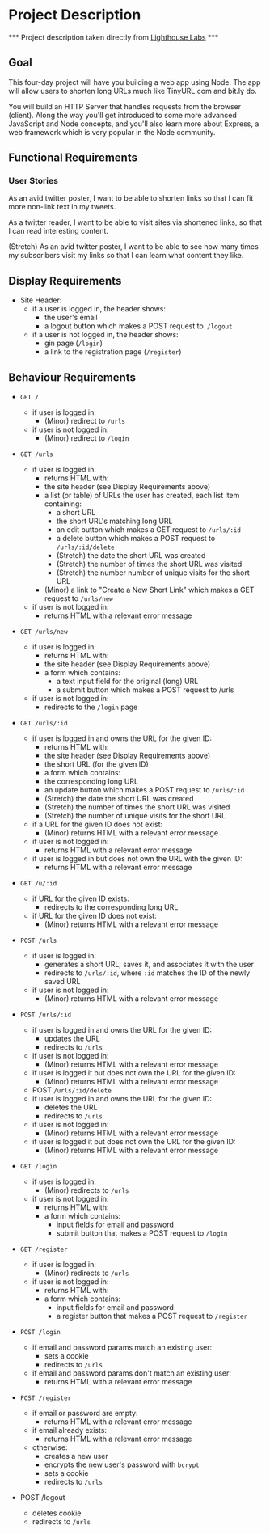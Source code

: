 # Project Description
*** Project description taken directly from [Lighthouse Labs](http://lighthouselabs.ca/) ***
## Goal

This four-day project will have you building a web app using Node. The app will allow users to shorten long URLs much like TinyURL.com and bit.ly do.

You will build an HTTP Server that handles requests from the browser (client). Along the way you'll get introduced to some more advanced JavaScript and Node concepts, and you'll also learn more about Express, a web framework which is very popular in the Node community.

## Functional Requirements
### User Stories

As an avid twitter poster,
I want to be able to shorten links
so that I can fit more non-link text in my tweets.

As a twitter reader,
I want to be able to visit sites via shortened links,
so that I can read interesting content.

(Stretch) As an avid twitter poster,
I want to be able to see how many times my subscribers visit my links
so that I can learn what content they like.

## Display Requirements

* Site Header:
  * if a user is logged in, the header shows:
    * the user's email
    * a logout button which makes a POST request to` /logout`
  * if a user is not logged in, the header shows:
    * gin page (`/login`)
    * a link to the registration page (`/register`)

## Behaviour Requirements

* `GET /`
  * if user is logged in:
    * (Minor) redirect to `/urls`
  * if user is not logged in:
    * (Minor) redirect to `/login`

* `GET /urls`
  * if user is logged in:
    * returns HTML with:
    * the site header (see Display Requirements above)
    * a list (or table) of URLs the user has created, each list item containing:
      * a short URL
      * the short URL's matching long URL
      * an edit button which makes a GET request to `/urls/:id`
      * a delete button which makes a POST request to `/urls/:id/delete`
      * (Stretch) the date the short URL was created
      * (Stretch) the number of times the short URL was visited
      * (Stretch) the number number of unique visits for the short URL
    * (Minor) a link to "Create a New Short Link" which makes a GET request to `/urls/new`
  * if user is not logged in:
    * returns HTML with a relevant error message

* `GET /urls/new`
  * if user is logged in:
    * returns HTML with:
    * the site header (see Display Requirements above)
    * a form which contains:
      * a text input field for the original (long) URL
      * a submit button which makes a POST request to /urls
  * if user is not logged in:
    * redirects to the `/login` page

* `GET /urls/:id`
  * if user is logged in and owns the URL for the given ID:
    * returns HTML with:
    * the site header (see Display Requirements above)
    * the short URL (for the given ID)
    * a form which contains:
    * the corresponding long URL
    * an update button which makes a POST request to `/urls/:id`
    * (Stretch) the date the short URL was created
    * (Stretch) the number of times the short URL was visited
    * (Stretch) the number of unique visits for the short URL
  * if a URL for the given ID does not exist:
    * (Minor) returns HTML with a relevant error message
  * if user is not logged in:
    * returns HTML with a relevant error message
  * if user is logged in but does not own the URL with the given ID:
    * returns HTML with a relevant error message

* `GET /u/:id`
  * if URL for the given ID exists:
    * redirects to the corresponding long URL
  * if URL for the given ID does not exist:
    * (Minor) returns HTML with a relevant error message

* `POST /urls`
  * if user is logged in:
    * generates a short URL, saves it, and associates it with the user
    * redirects to `/urls/:id`, where `:id` matches the ID of the newly saved URL
  * if user is not logged in:
    * (Minor) returns HTML with a relevant error message

* `POST /urls/:id`
  * if user is logged in and owns the URL for the given ID:
    * updates the URL
    * redirects to `/urls`
  * if user is not logged in:
    * (Minor) returns HTML with a relevant error message
  * if user is logged it but does not own the URL for the given ID:
    * (Minor) returns HTML with a relevant error message
  * POST `/urls/:id/delete`
  * if user is logged in and owns the URL for the given ID:
    * deletes the URL
    * redirects to `/urls`
  * if user is not logged in:
    * (Minor) returns HTML with a relevant error message
  * if user is logged it but does not own the URL for the given ID:
    * (Minor) returns HTML with a relevant error message

* `GET /login`
  * if user is logged in:
    * (Minor) redirects to `/urls`
  * if user is not logged in:
    * returns HTML with:
    * a form which contains:
      * input fields for email and password
      * submit button that makes a POST request to `/login`

* `GET /register`
  * if user is logged in:
    * (Minor) redirects to `/urls`
  * if user is not logged in:
    * returns HTML with:
    * a form which contains:
      * input fields for email and password
      * a register button that makes a POST request to `/register`

* `POST /login`
  * if email and password params match an existing user:
    * sets a cookie
    * redirects to `/urls`
  * if email and password params don't match an existing user:
    * returns HTML with a relevant error message

* `POST /register`
  * if email or password are empty:
    * returns HTML with a relevant error message
  * if email already exists:
    * returns HTML with a relevant error message
  * otherwise:
    * creates a new user
    * encrypts the new user's password with `bcrypt`
    * sets a cookie
    * redirects to `/urls`

* POST /logout
  * deletes cookie
  * redirects to `/urls`


